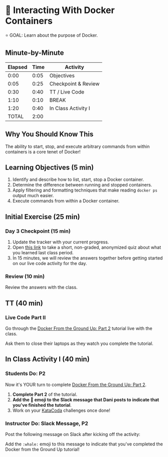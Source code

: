 # 🐳 Interacting With Docker Containers

⭐️ GOAL: Learn about the purpose of Docker.

## Minute-by-Minute

| **Elapsed** | **Time**  | **Activity**              |
| ----------- | --------- | ------------------------- |
| 0:00        | 0:05      | Objectives                |
| 0:05        | 0:25      | Checkpoint & Review       |
| 0:30        | 0:40      | TT / Live Code            |
| 1:10        | 0:10      | BREAK                     |
| 1:20        | 0:40      | In Class Activity I       |
| TOTAL       | 2:00      |                           |

## Why You Should Know This

The ability to start, stop, and execute arbitrary commands from within containers is a core tenet of Docker!

## Learning Objectives (5 min)

1. Identify and describe how to list, start, stop a Docker container.
2. Determine the difference between running and stopped containers.
3. Apply filtering and formatting techniques that make reading `docker ps` output much easier.
4. Execute commands from within a Docker container.

## Initial Exercise (25 min)

### Day 3 Checkpoint (15 min)

1. Update the tracker with your current progress.
2. Open [this link](https://pollev.com/droxey) to take a short, non-graded, anonymized quiz about what you learned last class period.
3. In 15 minutes, we will review the answers together before getting started on our live code activity for the day.

### Review (10 min)

Review the answers with the class.


## TT (40 min)

### Live Code Part II

Go through the [Docker From the Ground Up: Part 2](Resources/DockerFromTheGroundUp.md#part-2) tutorial live with the class.

Ask them to close their laptops as they watch you complete the tutorial.

## In Class Activity I (40 min)

### Students Do: P2

Now it's YOUR turn to complete [Docker From the Ground Up: Part 2](Resources/DockerFromTheGroundUp.md#part-2).

1. **Complete Part 2** of the tutorial.
2. **Add the :whale: emoji to the Slack message that Dani posts to indicate that you've finished the tutorial**.
3. Work on your [KataCoda](www.katacoda.com/courses/docker) challenges once done!

### Instructor Do: Slack Message, P2

Post the following message on Slack after kicking off the activity:

Add the `:whale:` emoji to this message to indicate that you've completed the Docker from the Ground Up tutorial!
